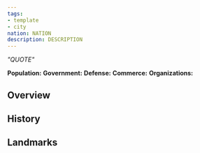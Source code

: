 ```yaml
---
tags:
- template
- city
nation: NATION
description: DESCRIPTION
---
```

*"QUOTE"*

**Population:**
**Government:**
**Defense:**
**Commerce:**
**Organizations:**

## Overview

## History

## Landmarks